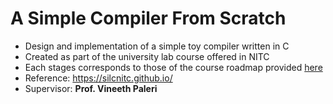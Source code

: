 # A Simple Compiler From Scratch

- Design and implementation of a simple toy compiler written in C
- Created as part of the university lab course offered in NITC
- Each stages corresponds to those of the course roadmap provided [here](https://silcnitc.github.io/roadmap.html)
- Reference: https://silcnitc.github.io/
- Supervisor: **Prof. Vineeth Paleri** 
